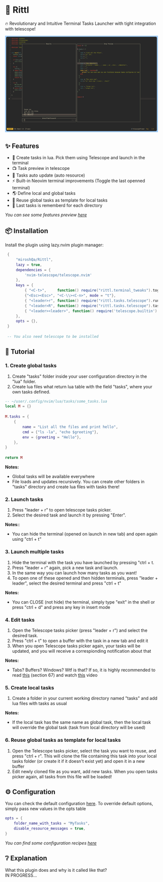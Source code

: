 # 🥷 Rittl

🔥  Revolutionary and Intuitive Terminal Tasks Launcher with tight integration with telescope!

![Preview](./demo/preview.png)


## ✨ Features
- 🔭 Create tasks in lua. Pick them using Telescope and launch in the terminal
- 📺 Task preview in telescope
- 🤖 Tasks auto update (auto resource)
- ⚡️ Built-in Neovim terminal improvements (Toggle the last openned terminal)
- 🌎 Define local and global tasks
- 👻 Reuse global tasks as template for local tasks
- 🌟 Last tasks is rememberd for each directory


*You can see some features preview [here](/demo/gallery.md)*


## 📦 Installation
Install the plugin using lazy.nvim plugin manager:

```lua
 {
     "miroshQa/Rittl",
     lazy = true,
     dependencies = {
         'nvim-telescope/telescope.nvim'
     },
     keys = {
         { "<C-t>",     function() require("rittl.terminal_tweaks").toggle_last_openned_terminal() end, mode = { "n", "t" }},
         {"<Esc><Esc>", "<C-\\><C-n>", mode = "t"},
         { "<leader>r", function() require("rittl.tasks.telescope").run_last_runned_task() end, desc = "Rerun the last task or pick a new one" },
         { "<leader>R", function() require("rittl.tasks.telescope").tasks_picker() end, desc = "Pick the task" },
         { "<leader><leader>", function() require('telescope.builtin').buffers({path_display = {'tail'}, sort_mru = true, ignore_current_buffer = true}) end}
     },
     opts = {},
 }

 -- You also need telescope to be installed
```


## 🚀 Tutorial
### 1. Create global tasks
1. Create "tasks" folder inside your user configuration directory in the "lua" folder.  
2. Create lua files what return lua table with the field "tasks", where your own tasks defined.

```lua
-- ~/user/.config/nvim/lua/tasks/some_tasks.lua 
local M = {}

M.tasks = {
    {
        name = "List all the files and print hello",
        cmd = {"ls -la", "echo $greeting"},
        env = {greeting = "Hello"},
    },
}

return M

```

**Notes:**
- Global tasks will be available everywhere
- File loads and updates recursively. You can create other folders in "tasks" directory and create lua files with tasks there!


### 2. Launch tasks
1. Press "leader + r" to open telescope tasks picker.
2. Select the desired task and launch it by pressing "Enter".

**Notes:**:
- You can hide the terminal (opened on launch in new tab) and open again using "ctrl + t"


### 3. Launch multiple tasks
1. Hide the terminal with the task you have launched by pressing "ctrl + t.
2. Press "leader + r" again, pick a new task and launch.
3. In the same way you can launch how many tasks as you want!
4. To open one of these opened and then hidden terminals, press "leader + leader", select the desired terminal and press "ctrl + t"

**Notes:**
- You can CLOSE (not hide) the terminal, simply type "exit" in the shell or press "ctrl + d" and press any key in insert mode

### 4. Edit tasks
1. Open the Telescope tasks picker (press "leader + r") and select the desired task.      
2. Press "ctrl + t" to open a buffer with the task in a new tab and edit it
3. When you open Telescope tasks picker again, your tasks will be updated, and you will receive a correspionding notification about that

**Notes:**
- Tabs? Buffers? Windows? Wtf is that? If so, it is highly recommended to read [this](https://betterprogramming.pub/50-vim-mode-tips-for-ide-users-f7b525a794b3#:~:text=colorless%20diff%20command.-,67.%20Vim%20tabs,-It%20must%20be) (section 67) and watch [this](https://www.youtube.com/watch?v=_6OqJrdbfs0&t=221s) video

### 5. Create local tasks
1. Create a folder in your current working directory named "tasks" and add lua files with tasks as usual

**Notes:**
- If the local task has the same name as global task, then the local task will override the global task (task from local directory will be used)

### 6. Reuse global tasks as template for local tasks
1. Open the Telescope tasks picker, select the task you want to reuse, and press "ctrl + r". This will clone the file containing this task into your local tasks folder (or create it if it doesn't exist yet) and open it in a new buffer
2. Edit newly cloned file as you want, add new tasks. When you open tasks picker again, all tasks from this file will be loaded!


## ⚙️ Configuration
You can check the default configuration [here](./lua/rittl.lua). To override default options, simply pass new values in the opts table
```lua
opts = {
    folder_name_with_tasks = "MyTasks",
    disable_resource_messages = true,
}
```

*You can find some configuration recipes [here](/demo/configuration-recipes.md)*


## ❔ Explanation
What this plugin does and why is it called like that?   
IN PROGRESS...


